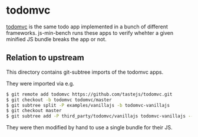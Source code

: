 # todomvc

[todomvc](https://github.com/tastejs/todomvc) is the same todo app implemented
in a bunch of different frameworks. js-min-bench runs these apps to verify
whehter a given minified JS bundle breaks the app or not.

## Relation to upstream

This directory contains git-subtree imports of the todomvc apps.

They were imported via e.g.

```sh
$ git remote add todomvc https://github.com/tastejs/todomvc.git
$ git checkout -b todomvc todomvc/master
$ git subtree split -P examples/vanillajs -b todomvc-vanillajs
$ git checkout master
$ git subtree add -P third_party/todomvc/vanillajs todomvc-vanillajs --squash
```

They were then modified by hand to use a single bundle for their JS.
